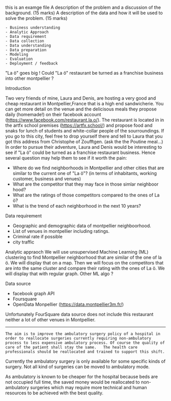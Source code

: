 this is an examge file
    A description of the problem and a discussion of the background. (15 marks)
    A description of the data and how it will be used to solve the problem. (15 marks)
    
    
    - Business understanding
    - Analytic Approach
    - Data requirement
    - Data collection
    - Data understanding
    - Data preparation
    - Modeling
    - Evaluation
    - Deployment / feedback
    
    
    
  
  "La ö" goes big !
  Could "La ö" restaurant be turned as a franchise business into other montpellier ? 
  
  Introduction
  
  Two very friends of mine, Laura and Denis, are hosting a very good and cheap restaurant in Montpellier,France that is a high end sandwicherie. You can get more detail on the venue and the delicisous meals they propose daily (homemade!) on their facebook account (https://www.facebook.com/restaurant.la.o/). The restaurant is located in in the artfx school premises (https://artfx.school/) and propose food and snaks for lunch of students and white-collar people of the sourroundings. 
  If you go to this city, feel free to drop yourself there and tell to Laura that you got this address from Christophe of Zoufftgen. (ask the the Poutine meal...)
  In order to pursue their adventure, Laura and Denis would be interesting to see if "La ö" could be turned as a franchise restaurant business. Hence several question may help them to see if it worth the pain:
  - Where do we find neighborhoods in Montpellier and other cities that are similar to the current one of "La ö"? (in terms of inhabitants, working customer, business and venues) 
  - What are the competitor that they may face in those simlar neighboor hood?
  - What are the ratings of those competitors compared to the ones of La ö?
  - What is the trend of each neighborhood in the next 10 years? 
 
 Data requirement
 
 - Geographic and demographic data of montpellier neighboorhood.
 - List of venues in montpellier including ratings.
 - Criminal rate if possible
 - city traffic
 
 Analytic appraoch
 We will use unsupervised Machine Learning (ML) clustering to find Montpellier neighborhood that are similar of the one of la ö. We will display that on a map. 
 Then we will focus on the competitors that are into the same cluster and compare their rating with the ones of La ö. We will display that with regular graph.
 Other ML algo ?
 
 Data source
 - facebook graph API
 - Foursquare
 - OpenData Monpellier (https://data.montpellier3m.fr/)
 
 
 
 
 
 
 
 
 
  
  
  
  
  Unfortunately FourSquare data source does not include this restaurant neither a lot of other venues in Montpellier.
  
  
  ----------------------
  
    The aim is to improve the ambulatory surgery policy of a hospital in order to reallocate surgeries currently requiring non-ambulatory process to less expensive ambulatory process. Of course the quality of care of the patient shall stay the same.   The health care professionals should be reallocated and trained to support this shift.

Currently the ambulatory surgery is only available for some specific kinds of surgery. Not all kind of surgeries can be moved to ambulatory mode.

As ambulatory is known to be cheaper for the hospital because beds are not occupied full time, the saved money would be reallocated to non-ambulatory surgeries which may require more technical and human resources to be achieved with the best quality.

